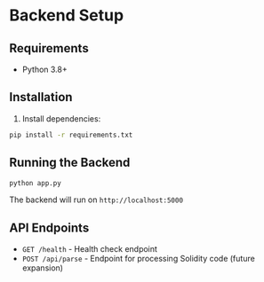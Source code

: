 # Backend Setup

## Requirements
- Python 3.8+

## Installation

1. Install dependencies:
```bash
pip install -r requirements.txt
```

## Running the Backend

```bash
python app.py
```

The backend will run on `http://localhost:5000`

## API Endpoints

- `GET /health` - Health check endpoint
- `POST /api/parse` - Endpoint for processing Solidity code (future expansion)

